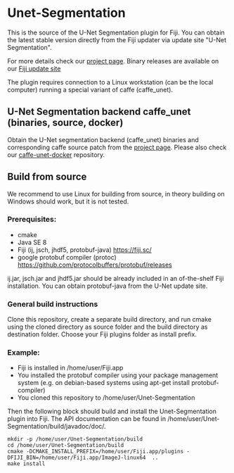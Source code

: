 # Unet-Segmentation

This is the source of the U-Net Segmentation plugin for Fiji.
You can obtain the latest stable version directly from the Fiji updater via update site "U-Net Segmentation".

For more details check our [project page](https://lmb.informatik.uni-freiburg.de/resources/opensource/unet).
Binary releases are available on our [Fiji update site](https://sites.imagej.net/Falk/plugins/)

The plugin requires connection to a Linux workstation (can be the local computer) running a special variant of caffe (caffe_unet).

## U-Net Segmentation backend caffe_unet (binaries, source, docker)

Obtain the U-Net segmentation backend (caffe_unet) binaries and corresponding caffe source patch from the [project page](https://lmb.informatik.uni-freiburg.de/resources/opensource/unet).
Please also check our [caffe-unet-docker](https://github.com/lmb-freiburg/caffe-unet-docker) repository.

## Build from source

We recommend to use Linux for building from source, in theory building on Windows should work, but it is not tested.

### Prerequisites:
- cmake
- Java SE 8
- Fiji (ij, jsch, jhdf5, protobuf-java) https://fiji.sc/
- google protobuf compiler (protoc) https://github.com/protocolbuffers/protobuf/releases

ij.jar, jsch.jar and jhdf5.jar should be already included in an of-the-shelf Fiji installation. You can obtain protobuf-java from the U-Net update site.

### General build instructions
Clone this repository, create a separate build directory, and run cmake using the cloned directory as source folder and the build directory as destination folder. Choose your Fiji plugins folder as install prefix.

### Example:

- Fiji is installed in /home/user/Fiji.app
- You installed the protobuf compiler using your package management system (e.g. on debian-based systems using apt-get install protobuf-compiler)
- You cloned this repository to /home/user/Unet-Segmentation

Then the following block should build and install the Unet-Segmentation plugin into Fiji. The API documentation can be found in /home/user/Unet-Segmentation/build/javadoc/doc/.

```
mkdir -p /home/user/Unet-Segmentation/build
cd /home/user/Unet-Segmentation/build
cmake -DCMAKE_INSTALL_PREFIX=/home/user/Fiji.app/plugins -DFIJI_BIN=/home/user/Fiji.app/ImageJ-linux64  ..
make install
```

